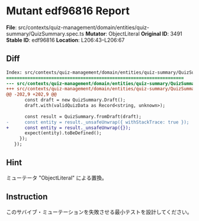 # Mutant edf96816 Report

**File**: src/contexts/quiz-management/domain/entities/quiz-summary/QuizSummary.spec.ts
**Mutator**: ObjectLiteral
**Original ID**: 3491
**Stable ID**: edf96816
**Location**: L206:43–L206:67

## Diff

```diff
Index: src/contexts/quiz-management/domain/entities/quiz-summary/QuizSummary.spec.ts
===================================================================
--- src/contexts/quiz-management/domain/entities/quiz-summary/QuizSummary.spec.ts	original
+++ src/contexts/quiz-management/domain/entities/quiz-summary/QuizSummary.spec.ts	mutated #3491
@@ -202,9 +202,9 @@
       const draft = new QuizSummary.Draft();
       draft.with(validQuizData as Record<string, unknown>);
 
       const result = QuizSummary.fromDraft(draft);
-      const entity = result._unsafeUnwrap({ withStackTrace: true });
+      const entity = result._unsafeUnwrap({});
       expect(entity).toBeDefined();
     });
   });
```

## Hint

ミューテータ "ObjectLiteral" による置換。

## Instruction

このサバイブ・ミューテーションを失敗させる最小テストを設計してください。
